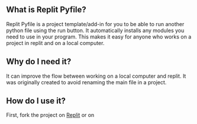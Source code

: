 ## What is Replit Pyfile?
Replit Pyfile is a project template/add-in for you to be able to run another python file using the run button. It automatically installs any modules you need to use in your program. This makes it easy for anyone who works on a project in replit and on a local computer.

## Why do I need it?
It can improve the flow between working on a local computer and replit. It was originally created to avoid renaming the main file in a project.

## How do I use it?
First, fork the project on [Replit](https://replit.com/@Froggo8311/Replit-Pyfile) or on